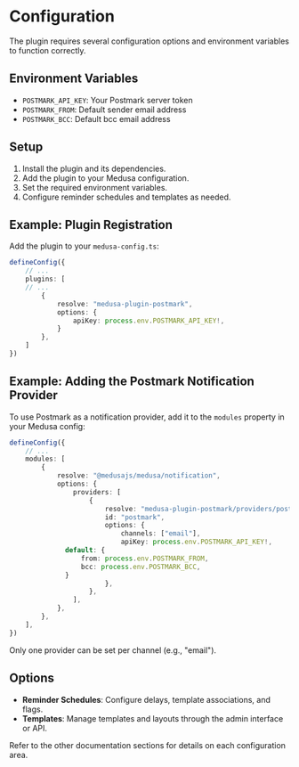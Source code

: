 # Configuration

The plugin requires several configuration options and environment variables to function correctly.

## Environment Variables
- `POSTMARK_API_KEY`: Your Postmark server token
- `POSTMARK_FROM`: Default sender email address
- `POSTMARK_BCC`: Default bcc email address


## Setup
1. Install the plugin and its dependencies.
2. Add the plugin to your Medusa configuration.
3. Set the required environment variables.
4. Configure reminder schedules and templates as needed.

## Example: Plugin Registration

Add the plugin to your `medusa-config.ts`:

```ts
defineConfig({
	// ...
	plugins: [
    // ...
		{
			resolve: "medusa-plugin-postmark",
			options: {
				apiKey: process.env.POSTMARK_API_KEY!,
			}
		},
	]
})
```

## Example: Adding the Postmark Notification Provider

To use Postmark as a notification provider, add it to the `modules` property in your Medusa config:

```ts
defineConfig({
	// ...
	modules: [
		{
			resolve: "@medusajs/medusa/notification",
			options: {
				providers: [
					{
						resolve: "medusa-plugin-postmark/providers/postmark",
						id: "postmark",
						options: {
							channels: ["email"],
							apiKey: process.env.POSTMARK_API_KEY!,
              default: {
                  from: process.env.POSTMARK_FROM,
                  bcc: process.env.POSTMARK_BCC,
              }
						},
					},
				],
			},
		},
	],
})
```

Only one provider can be set per channel (e.g., "email").

## Options
- **Reminder Schedules**: Configure delays, template associations, and flags.
- **Templates**: Manage templates and layouts through the admin interface or API.

Refer to the other documentation sections for details on each configuration area.
